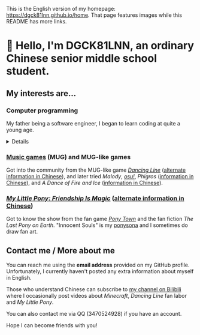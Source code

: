 This is the English version of my homepage: <https://dgck81lnn.github.io/home>. That page features images
while this README has more links.

# 👋 Hello, I'm DGCK81LNN, an ordinary Chinese senior middle school student.

## My interests are...

### Computer programming

My father being a software engineer, I began to learn coding at quite a young age.

<details><summary>Details</summary>

  * Web front-end

    I'm used to developing using Vue.js or plain JavaScript and enjoy creating utility tools or something like that.
    In development, I pay attention to compatibility with mobile devices and screen readers (cos I like to use my
    tools on mobile, ~~and sometimes, use them without looking at the screen~~).

  * Python, Ruby, Node.js &mdash; convenient coding ecosystems

    I enjoy ~~creating useless programs~~ using coding to solve problems I encounter in my other hobbies (music, music
    games) as well, and package managers really make things easier.

  * [Esoteric programming languages][1]

    "Esolangs" test the boundaries of the concept of "programming languages". My favorite esolangs are [Brainfuck][3],
    [Befunge-93][5] and [Wenyan][7].

  * Unity

    I got to know about Unity from the [*Dancing Line*][8] ([alternate information in Chinese][9]) [fan labor][10]
    community and have tried creating my own level. I failed though, due to the fact that the currently existing open-source
    DLFM template projects fail to satisfy me. I have been trying to create a template project (or rather, a developing
    environment) that is easier to use and whose code is more orderly and extensible.

</details>

### [Music games][12] (MUG) and MUG-like games

Got into the community from the MUG-like game [*Dancing Line*][8] ([alternate information in Chinese][9]), and later
tried *Malody*, [*osu!*][15], *Phigros* ([information in Chinese][17]), and *A Dance of Fire and Ice* ([information
in Chinese][19]).

### [*My Little Pony: Friendship Is Magic*][20] ([alternate information in Chinese][22])

Got to know the show from the fan game [*Pony Town*][23] and the fan fiction *The Last Pony on Earth*. "Innocent Souls" is my [ponysona][27] and I sometimes do draw fan art.

## Contact me / More about me

You can reach me using the **email address** provided on my GitHub profile. Unfortunately, I currently haven't posted any
extra information about myself in English.

Those who understand Chinese can subscribe to [my channel on Bilibili][28] where I occasionally post videos about *Minecraft*, *Dancing Line* fan labor and *My Little Pony*.

You can also contact me via QQ (3470524928) if you have an account.

Hope I can become friends with you!

<!-- TODO: make link reference names descriptive, rather than using numbers -->
[1]: https://en.wikipedia.org/wiki/Esoteric_programming_language
[3]: https://en.wikipedia.org/wiki/Brainfuck
[5]: https://en.wikipedia.org/wiki/Befunge
[7]: https://github.com/wenyan-lang/wenyan
[8]: https://dancingline.fandom.com/wiki/Dancing_Line_Wiki
[9]: https://zh.moegirl.org.cn/跳舞的线
[10]: https://en.wikipedia.org/wiki/Fan_labor
[12]: https://en.wikipedia.org/wiki/Music_video_game
[15]: https://en.wikipedia.org/wiki/Osu!
[17]: https://zh.moegirl.org.cn/Phigros
[19]: https://zh.moegirl.org.cn/冰与火之舞
[20]: https://en.wikipedia.org/wiki/My_Little_Pony:_Friendship_Is_Magic
[21]: https://en.wikipedia.iwiki.eu.org/wiki/My_Little_Pony:_Friendship_Is_Magic
[22]: https://zh.moegirl.org.cn/彩虹小马
[23]: https://pony.town/about
[27]: https://en.wikifur.com/wiki/Ponysona
[28]: https://space.bilibili.com/328066747
[29]: https://zh.wikipedia.org/wiki/User:DGCK81LNN
[30]: https://zh.wikipedia.iwiki.eu.org/wiki/User:DGCK81LNN
